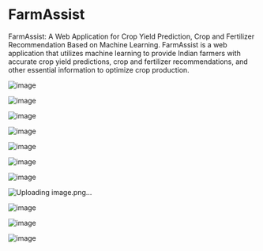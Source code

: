 # FarmAssist
FarmAssist: A Web Application for Crop Yield Prediction, Crop and Fertilizer Recommendation Based on Machine Learning. FarmAssist is a web application that utilizes machine learning to provide Indian farmers with accurate crop yield predictions, crop and fertilizer recommendations, and other essential information to optimize crop production. 

![image](https://github.com/bharukahimanshu/FarmAssist/assets/84191694/83849da1-9d7a-4a33-a106-e39a3169ffc7)

![image](https://github.com/bharukahimanshu/FarmAssist/assets/84191694/35d7f65c-dd73-4943-8ebf-328f2459375a)

![image](https://github.com/bharukahimanshu/FarmAssist/assets/84191694/2d644d11-6c74-4396-ac45-336d83f1ff29)

![image](https://github.com/bharukahimanshu/FarmAssist/assets/84191694/47ebcbe1-ed1a-4e74-99ae-4ef275331c06)


![image](https://github.com/bharukahimanshu/FarmAssist/assets/84191694/c2a4c86f-8051-40e1-b174-0b414f018603)

![image](https://github.com/bharukahimanshu/FarmAssist/assets/84191694/f33b8356-fc12-4b02-8a4c-b9ad2d440d59)


![image](https://github.com/bharukahimanshu/FarmAssist/assets/84191694/66b95d7f-bb48-4303-a30a-cf80dd5ca129)

![Uploading image.png…]()


![image](https://github.com/bharukahimanshu/FarmAssist/assets/84191694/ff20b5a3-69f4-4678-b784-b84763ea4007)

![image](https://github.com/bharukahimanshu/FarmAssist/assets/84191694/fdb97961-5cdc-41b7-a0b6-518bc6583ba3)

![image](https://github.com/bharukahimanshu/FarmAssist/assets/84191694/008e53a4-ca39-4a2d-828d-12ad6419b4a6)

